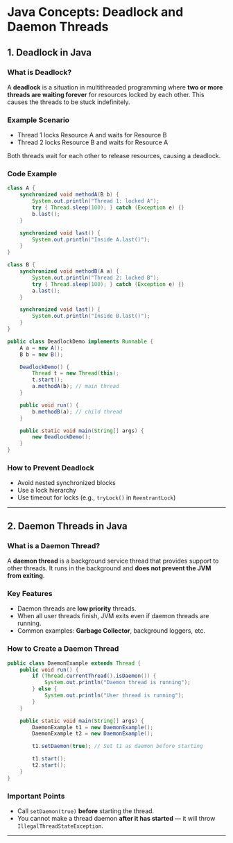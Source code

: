 
# Java Concepts: Deadlock and Daemon Threads

## 1. Deadlock in Java

### What is Deadlock?

A **deadlock** is a situation in multithreaded programming where **two or more threads are waiting forever** for resources locked by each other. This causes the threads to be stuck indefinitely.

### Example Scenario

- Thread 1 locks Resource A and waits for Resource B
- Thread 2 locks Resource B and waits for Resource A

Both threads wait for each other to release resources, causing a deadlock.

### Code Example

```java
class A {
    synchronized void methodA(B b) {
        System.out.println("Thread 1: locked A");
        try { Thread.sleep(100); } catch (Exception e) {}
        b.last();
    }

    synchronized void last() {
        System.out.println("Inside A.last()");
    }
}

class B {
    synchronized void methodB(A a) {
        System.out.println("Thread 2: locked B");
        try { Thread.sleep(100); } catch (Exception e) {}
        a.last();
    }

    synchronized void last() {
        System.out.println("Inside B.last()");
    }
}

public class DeadlockDemo implements Runnable {
    A a = new A();
    B b = new B();

    DeadlockDemo() {
        Thread t = new Thread(this);
        t.start();
        a.methodA(b); // main thread
    }

    public void run() {
        b.methodB(a); // child thread
    }

    public static void main(String[] args) {
        new DeadlockDemo();
    }
}
```

### How to Prevent Deadlock

- Avoid nested synchronized blocks
- Use a lock hierarchy
- Use timeout for locks (e.g., `tryLock()` in `ReentrantLock`)

---

## 2. Daemon Threads in Java

### What is a Daemon Thread?

A **daemon thread** is a background service thread that provides support to other threads. It runs in the background and **does not prevent the JVM from exiting**.

### Key Features

- Daemon threads are **low priority** threads.
- When all user threads finish, JVM exits even if daemon threads are running.
- Common examples: **Garbage Collector**, background loggers, etc.

### How to Create a Daemon Thread

```java
public class DaemonExample extends Thread {
    public void run() {
        if (Thread.currentThread().isDaemon()) {
            System.out.println("Daemon thread is running");
        } else {
            System.out.println("User thread is running");
        }
    }

    public static void main(String[] args) {
        DaemonExample t1 = new DaemonExample();
        DaemonExample t2 = new DaemonExample();

        t1.setDaemon(true); // Set t1 as daemon before starting

        t1.start();
        t2.start();
    }
}
```

### Important Points

- Call `setDaemon(true)` **before** starting the thread.
- You cannot make a thread daemon **after it has started** — it will throw `IllegalThreadStateException`.

---

